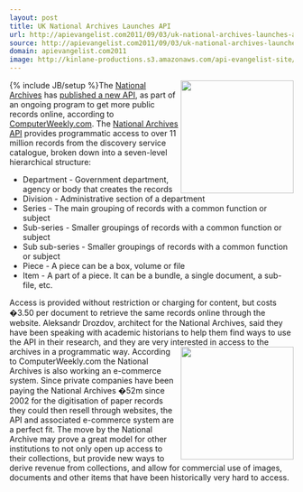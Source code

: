 ```yaml
---
layout: post
title: UK National Archives Launches API
url: http://apievangelist.com2011/09/03/uk-national-archives-launches-api/
source: http://apievangelist.com2011/09/03/uk-national-archives-launches-api/
domain: apievangelist.com2011
image: http://kinlane-productions.s3.amazonaws.com/api-evangelist-site/blog/uk-national-archives-logo.png
---
```

{% include JB/setup %}<a title="National Archives" href="http://www.nationalarchives.gov.uk/documentsonline/"><img src="http://kinlane-productions.s3.amazonaws.com/api-evangelist/uk-national-archives-logo.png"  width="200" align="right" /></a>The <a title="National Archives" href="http://www.nationalarchives.gov.uk/documentsonline/">National Archives</a> has <a title="published a new API" href="http://www.computerweekly.com/Articles/2011/09/02/247784/National-Archives-releases-public-application-programming-interface-for-11m.htm">published a new API</a>, as part of an ongoing program to get more public records online, according to <a title="ComputerWeekly.com" href="http://www.computerweekly.com">ComputerWeekly.com</a>.
The <a title="National Archives API" href="http://labs.nationalarchives.gov.uk/wordpress/index.php/2011/09/the-national-archives-api/">National Archives API</a> provides programmatic access to over 11 million records from the discovery service catalogue, broken down into a seven-level hierarchical structure:
<ul>
     <li>Department - Government department, agency or body that creates the records
     </li>
     <li>Division - Administrative section of a department
     </li>
     <li>Series - The main grouping of records with a common function or subject
     </li>
     <li>Sub-series - Smaller groupings of records with a common function or subject
     </li>
     <li>Sub sub-series - Smaller groupings of records with a common function or subject
     </li>
     <li>Piece - A piece can be a box, volume or file
     </li>
     <li>Item - A part of a piece. It can be a bundle, a single document, a sub-file, etc.
     </li>
</ul>Access is provided without restriction or charging for content, but costs �3.50 per document to retrieve the same records online through the website.
Aleksandr Drozdov, architect for the National Archives, said they have been speaking with academic historians to help them find ways to use the API in their research, and they are very interested in access to the archives in a programmatic way.
<img src="http://kinlane-productions.s3.amazonaws.com/api-evangelist/uk-national-archives-boxes.jpg"  width="200" align="right" />According to ComputerWeekly.com the National Archives is also working an e-commerce system. Since private companies have been paying the National Archives �52m since 2002 for the digitisation of paper records they could then resell through websites, the API and associated e-commerce system are a perfect fit.
The move by the National Archive may prove a great model for other institutions to not only open up access to their collections, but provide new ways to derive revenue from collections, and allow for commercial use of images, documents and other items that have been historically very hard to access.
